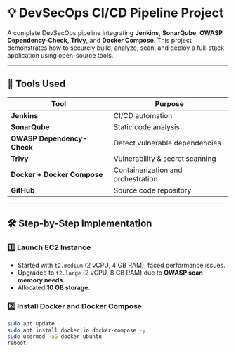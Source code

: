 # 💡 DevSecOps CI/CD Pipeline Project

A complete DevSecOps pipeline integrating **Jenkins**, **SonarQube**, **OWASP Dependency-Check**, **Trivy**, and **Docker Compose**. This project demonstrates how to securely build, analyze, scan, and deploy a full-stack application using open-source tools.

---

## 🔧 Tools Used

| Tool | Purpose |
|------|---------|
| **Jenkins** | CI/CD automation |
| **SonarQube** | Static code analysis |
| **OWASP Dependency-Check** | Detect vulnerable dependencies |
| **Trivy** | Vulnerability & secret scanning |
| **Docker + Docker Compose** | Containerization and orchestration |
| **GitHub** | Source code repository |

---

## 🛠️ Step-by-Step Implementation

### 1️⃣ Launch EC2 Instance

- Started with `t2.medium` (2 vCPU, 4 GB RAM), faced performance issues.
- Upgraded to `t2.large` (2 vCPU, 8 GB RAM) due to **OWASP scan memory needs**.
- Allocated **10 GB storage**.

### 2️⃣ Install Docker and Docker Compose

```bash
sudo apt update
sudo apt install docker.io docker-compose -y
sudo usermod -aG docker ubuntu
reboot
